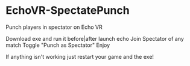 # EchoVR-SpectatePunch
Punch players in spectator on Echo VR

Download exe and run it before|after launch echo
Join Spectator of any match
Toggle "Punch as Spectator"
Enjoy


If anything isn't working just restart your game and the exe!
